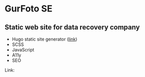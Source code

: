 # GurFoto SE

## Static web site for data recovery company

- Hugo static site generator ([link](https://gohugo.io/))
- SCSS
- JavaScript
- A11y
- SEO

Link: [](https://)
